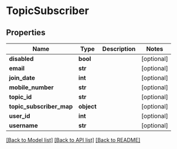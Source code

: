 # TopicSubscriber

## Properties
Name | Type | Description | Notes
------------ | ------------- | ------------- | -------------
**disabled** | **bool** |  | [optional] 
**email** | **str** |  | [optional] 
**join_date** | **int** |  | [optional] 
**mobile_number** | **str** |  | [optional] 
**topic_id** | **str** |  | [optional] 
**topic_subscriber_map** | **object** |  | [optional] 
**user_id** | **int** |  | [optional] 
**username** | **str** |  | [optional] 

[[Back to Model list]](../README.md#documentation-for-models) [[Back to API list]](../README.md#documentation-for-api-endpoints) [[Back to README]](../README.md)


